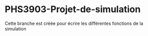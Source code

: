 # PHS3903-Projet-de-simulation

Cette branche est créée pour écrire les différentes fonctions de la simulation
